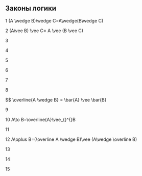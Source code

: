 ## Законы логики


1 (A \wedge B)\wedge C=A\wedge(B\wedge C)



2 (A\vee B) \vee C= A \vee (B \vee C)



3



4



5



6



7



8

$$ \overline{A \wedge B} = \bar{A} \vee \bar{B} 

9



10 A\to B=\overline{A}\vee_{}^{}B



11



12  A\oplus B=(\overline A	\wedge B)\vee (A\wedge \overline B)



13



14



15


